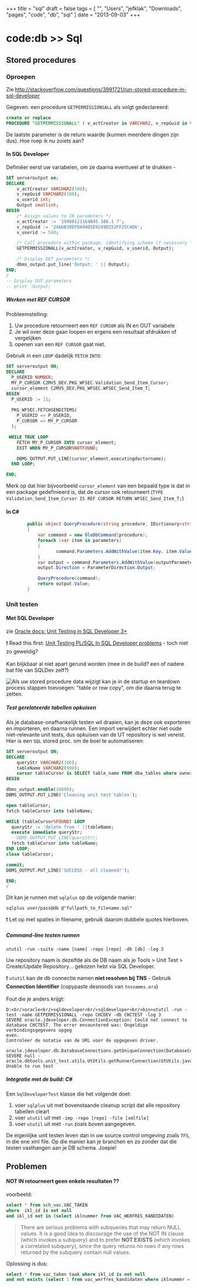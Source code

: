 +++
title = "sql"
draft = false
tags = [
    "",
    "Users",
    "jefklak",
    "Downloads",
    "pages",
    "code",
    "db",
    "sql"
]
date = "2013-09-03"
+++
# code:db >> Sql 

## Stored procedures  

### Oproepen 

Zie http://stackoverflow.com/questions/3991721/run-stored-procedure-in-sql-developer

Gegeven: een procedure `GETPERMISSIONSALL` als volgt gedeclareerd:

```sql
create or replace 
PROCEDURE "GETPERMISSIONALL" ( v_actCreator in VARCHAR2, v_repGuid in VARCHAR2, v_userid INT, v_retHasPermission out SMALLINT)
```

De laatste parameter is de return waarde (kunnen meerdere dingen zijn dus). Hoe roep ik nu zoiets aan?

#### In SQL Developer 

Definiëer eerst uw variabelen, om ze daarna eventueel af te drukken - 

```sql
SET serveroutput on;
DECLARE
    v_actCreator VARCHAR2(100);
    v_repGuid VARCHAR2(100);
    v_userid int;
    Output smallint;
BEGIN
    /* Assign values to IN parameters */
    v_actCreator := '19980121164845.106.1 7';
    v_repGuid := '2466B39EFDA94D5E9249D252FF25C4D6';
    v_userid := 540;

    /* Call procedure within package, identifying schema if necessary */
    GETPERMISSIONALL(v_actCreator, v_repGuid, v_userid, Output);

    /* Display OUT parameters */
    dbms_output.put_line('Output: ' || Output);
END;
/
-- Display OUT parameters
-- print :Output;
```

##### Werken met REF CURSOR 

Probleemstelling:

  1. Uw procedure retourneert een `REF CURSOR` als IN en OUT variabele
  2. Je wil over deze gaan loopen en ergens een resultaat afdrukken of vergelijken
  3. openen van een `REF CURSOR` gaat niet.

Gebruik in een `LOOP` dadelijk `FETCH` `INTO`:

```sql
SET serveroutput ON;
DECLARE
  P_USERID NUMBER;
  MY_P_CURSOR C2MV5_DEV.PKG_WFSEC.Validation_Send_Item_Cursor;
  cursor_element C2MV5_DEV.PKG_WFSEC.WFSEC_Send_Item_T;
BEGIN
  P_USERID := 11;
  
  PKG_WFSEC.FETCHSENDITEMS(
    P_USERID => P_USERID,
    P_CURSOR => MY_P_CURSOR
  );

 WHILE TRUE LOOP
    FETCH MY_P_CURSOR INTO cursor_element;
    EXIT WHEN MY_P_CURSOR%NOTFOUND;

    DBMS_OUTPUT.PUT_LINE(cursor_element.executingdoctorname);
  END LOOP;

END;
```

Merk op dat hier bijvoorbeeld `cursor_element` van een bepaald type is dat in een package gedefinieerd is, dat de cursor ook retourneert (`TYPE Validation_Send_Item_Cursor IS REF CURSOR RETURN WFSEC_Send_Item_T;`)

#### In C# 

```csharp
        public object QueryProcedure(string procedure, IDictionary<string, object> parameters, string outputParameter)
        {
            var command = new OleDbCommand(procedure);
            foreach (var item in parameters)
            {
                   command.Parameters.AddWithValue(item.Key, item.Value);
            }
            var output = command.Parameters.AddWithValue(outputParameter, 0);
            output.Direction = ParameterDirection.Output;

            QueryProcedure(command);
            return output.Value;
        }
```

### Unit testen 

#### Met SQL Developer  

zie [Oracle docs: Unit Testing in SQL Developer 3+](http://docs.oracle.com/cd/E15846_01/doc.21/e15222/unit_testing.htm)

:exclamation: Read this first: [Unit Testing PL/SQL In SQL Developer problems](http://www.fuzzy.cz/en/articles/unit-testing-plsql-code-in-sql-developer-problems/) - toch niet zo geweldig? <br/><br/>
Kan blijkbaar al niet apart gerund worden (mee in de build? een of nadere bat file van SQLDev zelf?)

<img style='float: left;' src='/img//code/db/unittest_sqldev.png |'>

Als uw stored procedure data wijzigt kan je in de startup en teardown process stappen toevoegen: "table or row copy", om die daarna terug te zetten. 

##### Test gerelateerde tabellen opkuisen 

Als je database-onafhankelijk testen wil draaien, kan je deze ook exporteren en importeren, en daarna runnen. Een import verwijdert echter niet oude niet-relevante unit tests, dus opkuisen van de UT repository is wel vereist. Hier is een `SQL` stored proc. om de boel te automatiseren:

```sql
SET serveroutput ON;
DECLARE
    queryStr VARCHAR2(100);
    tableName VARCHAR2(900);
    cursor tableCursor is SELECT table_name FROM dba_tables where owner ='user' and table_name like 'UT_TEST_%' or table_name like 'UT_SUITE_%';
BEGIN

dbms_output.enable(10000);
DBMS_OUTPUT.PUT_LINE('Cleaning unit test tables');

open tableCursor;
fetch tableCursor into tableName;

WHILE (tableCursor%FOUND) LOOP
  queryStr := 'delete from ' ||tableName;
  execute immediate queryStr;
  --DBMS_OUTPUT.PUT_LINE(queryStr);
  fetch tableCursor into tableName;
END LOOP;
close tableCursor;

commit;
DBMS_OUTPUT.PUT_LINE('SUCCESS - all cleaned!');

END;
/
```

Dit kan je runnen met `sqlplus` op de volgende manier:

```
sqlplus user/pass@db @"fullpath_to_filename.sql"
```

:exclamation: Let op met spaties in filename, gebruik daarom dubbele quotes hierboven.

##### Command-line testen runnen 

```
ututil -run -suite -name [name] -repo [repo] -db [db] -log 3
```

Uw repository naam is dezelfde als de DB naam als je Tools > Unit Test > Create/Update Repository... gekozen hebt via SQL Developer. 

:exclamation: `ututil` kan de db connectie namen **niet resolven bij TNS** - Gebruik **Connection Identifier** (copypaste desnoods van `tnsnames.ora`)<br/><br/>
Fout die je anders krijgt:

```
D:<br/>oracle<br/>sqldeveloper<br/>sqldeveloper<br/>bin>ututil -run -test -name GETPERMISSIONALL -repo CHCDEV -db CHCTEST -log 3
SEVERE oracle.jdeveloper.db.ConnectionException: Could not connect to database CHCTEST. The error encountered was: Ongeldige verbindingsgegevens opgeg
even.
Controleer de notatie van de URL voor de opgegeven driver.
        oracle.jdeveloper.db.DatabaseConnections.getUniqueConnection(DatabaseConnections.java:514)
SEVERE null - oracle.dbtools.unit_test.utils.UtUtils.getRunnerConnection(UtUtils.java:141)
Unable to run test
```

##### Integratie met de build: C# 

Een `SqlDeveloperTest` klasse die het volgende doet:

  1. voer `sqlplus` uit met bovenstaande cleanup script dat alle repository tabellen cleart
  2. voer `ututil` uit met `-imp -repo [repo] -file [xmlfile]`
  3. voer `ututil` uit met `-run` zoals boven aangegeven.

De eigenlijke unit testen leven dan in uw source control omgeving zoals `TFS`, in die ene xml file. Op die manier kan je branchen en zo zonder dat die testen vasthangen aan je DB schema. Joepie!
## Problemen  

#### NOT IN retourneert geen enkele resultaten ?? 

voorbeeld:

```sql
select * from sch_vac.VAC_TAKEN 
where  ikl_id is not null
and ikl_id not in (select iklnummer from VAC_WERFRES_KANDIDATEN)
```

> There are serious problems with subqueries that may return NULL values. It is a good idea to discourage the use of the NOT IN clause (which invokes a subquery) and to prefer **NOT EXISTS** (which invokes a correlated subquery), since the query returns no rows if any rows returned by the subquery contain null values.

Oplossing is dus:

```sql
select * from vac_taken taak where ikl_id is not null
and not exists (select 1 from vac_werfres_kandidaten where iklnummer = taak.ikl_id)
```